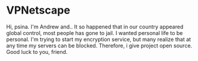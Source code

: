 # VPNetscape
Hi, psina. I'm Andrew and.. It so happened that in our country appeared global control, most people has gone to jail. I wanted personal life to be personal. I'm trying to start my encryption service, but many realize that at any time my servers can be blocked. Therefore, i give project open source. Good luck to you, friend.

